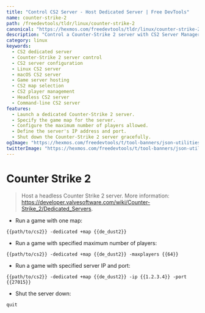 ```yaml
---
title: "Control CS2 Server - Host Dedicated Server | Free DevTools"
name: counter-strike-2
path: /freedevtools/tldr/linux/counter-strike-2
canonical: "https://hexmos.com/freedevtools/tldr/linux/counter-strike-2/"
description: "Control a Counter-Strike 2 server with CS2 Server Manager. Host dedicated servers, configure maps, and manage player limits. Free online tool, no registration required."
category: linux
keywords:
  - CS2 dedicated server
  - Counter-Strike 2 server control
  - CS2 server configuration
  - Linux CS2 server
  - macOS CS2 server
  - Game server hosting
  - CS2 map selection
  - CS2 player management
  - Headless CS2 server
  - Command-line CS2 server
features:
  - Launch a dedicated Counter-Strike 2 server.
  - Specify the game map for the server.
  - Configure the maximum number of players allowed.
  - Define the server's IP address and port.
  - Shut down the Counter-Strike 2 server gracefully.
ogImage: "https://hexmos.com/freedevtools/t/tool-banners/json-utilities-banner.png"
twitterImage: "https://hexmos.com/freedevtools/t/tool-banners/json-utilities-banner.png"
---
```


# Counter Strike 2

> Host a headless Counter Strike 2 server.
> More information: <https://developer.valvesoftware.com/wiki/Counter-Strike_2/Dedicated_Servers>.

- Run a game with one map:

`{{path/to/cs2}} -dedicated +map {{de_dust2}}`

- Run a game with specified maximum number of players:

`{{path/to/cs2}} -dedicated +map {{de_dust2}} -maxplayers {{64}}`

- Run a game with specified server IP and port:

`{{path/to/cs2}} -dedicated +map {{de_dust2}} -ip {{1.2.3.4}} -port {{27015}}`

- Shut the server down:

`quit`

